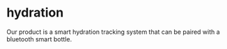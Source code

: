 # hydration
Our product is a smart hydration tracking system that can be paired with a bluetooth smart bottle. 

